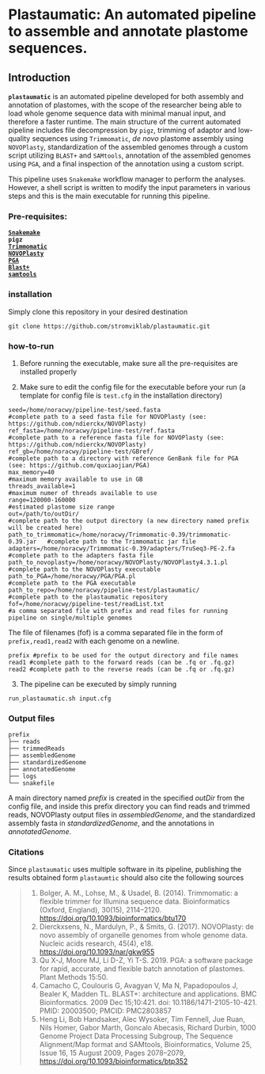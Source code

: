 # Plastaumatic: An automated pipeline to assemble and annotate plastome sequences. 


## Introduction
**`plastaumatic`** is an automated pipeline developed for both assembly and annotation of plastomes, with the scope of the researcher being able to load whole genome sequence data with minimal manual input, and therefore a faster runtime. The main structure of the current automated pipeline includes file decompression by `pigz`, trimming of adaptor and low-quality sequences using `Trimmomatic`, *de novo* plastome assembly using `NOVOPlasty`, standardization of the assembled genomes through a custom script utilizing `BLAST+` and `SAMtools`, annotation of the assembled genomes using `PGA`, and a final inspection of the annotation using a custom script.

This pipeline uses `Snakemake` workflow manager to perform the analyses. However, a shell script is written to modify the input parameters in various steps and this is the main executable for running this pipeline. 

### Pre-requisites:
[**`Snakemake`**](https://snakemake.readthedocs.io/en/stable/tutorial/setup.html) </br>
**`pigz`** </br>
[**`Trimmomatic`**](https://github.com/usadellab/Trimmomatic) </br>
[**`NOVOPlasty`**](https://github.com/ndierckx/NOVOPlasty) </br>
[**`PGA`**](https://github.com/quxiaojian/PGA) </br>
[**`Blast+`**](https://blast.ncbi.nlm.nih.gov/Blast.cgi?PAGE_TYPE=BlastDocs&DOC_TYPE=Download) </br>
[**`samtools`**](http://www.htslib.org/download/) </br>


### installation
Simply clone this repository in your desired destination</br>

    git clone https://github.com/stromviklab/plastaumatic.git


### how-to-run
1. Before running the executable, make sure all the pre-requisites are installed properly

2. Make sure to edit the config file for the executable before your run (a template for config file is `test.cfg` in the installation directory)

````
seed=/home/noracwy/pipeline-test/seed.fasta                               #complete path to a seed fasta file for NOVOPlasty (see: https://github.com/ndierckx/NOVOPlasty)
ref_fasta=/home/noracwy/pipeline-test/ref.fasta                           #complete path to a reference fasta file for NOVOPlasty (see: https://github.com/ndierckx/NOVOPlasty)
ref_gb=/home/noracwy/pipeline-test/GBref/                                 #complete path to a directory with reference GenBank file for PGA (see: https://github.com/quxiaojian/PGA)
max_memory=40                                                             #maximum memory available to use in GB 
threads_available=1                                                       #maximum numer of threads available to use 
range=120000-160000                                                       #estimated plastome size range 
out=/path/to/outDir/                                                      #complete path to the output directory (a new directory named prefix will be created here)
path_to_trimmomatic=/home/noracwy/Trimmomatic-0.39/trimmomatic-0.39.jar   #complete path to the Trimmomatic jar file
adapters=/home/noracwy/Trimmomatic-0.39/adapters/TruSeq3-PE-2.fa          #complete path to the adapters fasta file
path_to_novoplasty=/home/noracwy/NOVOPlasty/NOVOPlasty4.3.1.pl            #complete path to the NOVOPlasty executable
path_to_PGA=/home/noracwy/PGA/PGA.pl                                      #complete path to the PGA executable
path_to_repo=/home/noracwy/pipeline-test/plastaumatic/                    #complete path to the plastaumatic repository
fof=/home/noracwy/pipeline-test/readList.txt                              #a comma separated file with prefix and read files for running pipeline on single/multiple genomes
````

The file of filenames (fof) is a comma separated file in the form of `prefix,read1,read2` with each genome on a newline. 
````
prefix #prefix to be used for the output directory and file names 
read1 #complete path to the forward reads (can be .fq or .fq.gz)
read2 #complete path to the reverse reads (can be .fq or .fq.gz)
````


3. The pipeline can be executed by simply running  </br>

````console
run_plastaumatic.sh input.cfg
````    


### Output files
```
prefix
├── reads
├── trimmedReads
├── assembledGenome
├── standardizedGenome
├── annotatedGenome
├── logs
└── snakefile
```

A main directory named *prefix* is created in the specified *outDir* from the config file, and inside this prefix directory you can find reads and trimmed reads, NOVOPlasty output files in *assembledGenome*, and the standardized assembly fasta in *standardizedGenome*, and the annotations in *annotatedGenome*. 




### Citations
Since `plastaumatic` uses multiple software in its pipeline, publishing the results obtained form `plastaumtic` should also cite the following sources

> 1. Bolger, A. M., Lohse, M., & Usadel, B. (2014). Trimmomatic: a flexible trimmer for Illumina sequence data. Bioinformatics (Oxford, England), 30(15), 2114–2120. https://doi.org/10.1093/bioinformatics/btu170
> 2. Dierckxsens, N., Mardulyn, P., & Smits, G. (2017). NOVOPlasty: de novo assembly of organelle genomes from whole genome data. Nucleic acids research, 45(4), e18. https://doi.org/10.1093/nar/gkw955
> 3. Qu X-J, Moore MJ, Li D-Z, Yi T-S. 2019. PGA: a software package for rapid, accurate, and flexible batch annotation of plastomes. Plant Methods 15:50.
> 4. Camacho C, Coulouris G, Avagyan V, Ma N, Papadopoulos J, Bealer K, Madden TL. BLAST+: architecture and applications. BMC Bioinformatics. 2009 Dec 15;10:421. doi: 10.1186/1471-2105-10-421. PMID: 20003500; PMCID: PMC2803857
> 5. Heng Li, Bob Handsaker, Alec Wysoker, Tim Fennell, Jue Ruan, Nils Homer, Gabor Marth, Goncalo Abecasis, Richard Durbin, 1000 Genome Project Data Processing Subgroup, The Sequence Alignment/Map format and SAMtools, Bioinformatics, Volume 25, Issue 16, 15 August 2009, Pages 2078–2079, https://doi.org/10.1093/bioinformatics/btp352


